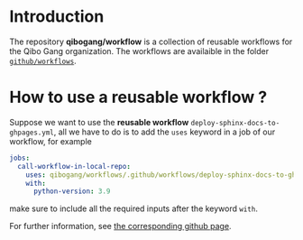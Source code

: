 # Introduction

The repository **qibogang/workflow** is a collection of reusable workflows for the Qibo Gang organization. The workflows are availaible in the folder [`github/workflows`](./.github/workflows/).

How to use a reusable workflow ?
================================

Suppose we want to use the **reusable workflow** `deploy-sphinx-docs-to-ghpages.yml`, all we have to do is to add the `uses` keyword in a job of our workflow, for example 

```yaml
jobs:
  call-workflow-in-local-repo:
    uses: qibogang/workflows/.github/workflows/deploy-sphinx-docs-to-ghpages.yml@main
    with:
      python-version: 3.9
```

make sure to include all the required inputs after the keyword `with`. 

For further information, see [the corresponding github page](https://docs.github.com/en/actions/using-workflows/reusing-workflows).  